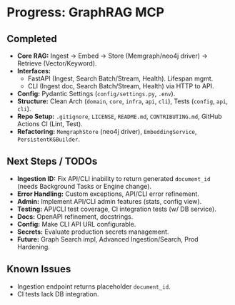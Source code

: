# Progress: GraphRAG MCP

## Completed
- **Core RAG:** Ingest -> Embed -> Store (Memgraph/neo4j driver) -> Retrieve (Vector/Keyword).
- **Interfaces:**
    - FastAPI (Ingest, Search Batch/Stream, Health). Lifespan mgmt.
    - CLI (Ingest doc, Search Batch/Stream, Health) via HTTP to API.
- **Config:** Pydantic Settings (`config/settings.py`, `.env`).
- **Structure:** Clean Arch (`domain`, `core`, `infra`, `api`, `cli`), Tests (`config`, `api`, `cli`).
- **Repo Setup:** `.gitignore`, `LICENSE`, `README.md`, `CONTRIBUTING.md`, GitHub Actions CI (Lint, Test).
- **Refactoring:** `MemgraphStore` (neo4j driver), `EmbeddingService`, `PersistentKGBuilder`.

## Next Steps / TODOs
- **Ingestion ID:** Fix API/CLI inability to return generated `document_id` (needs Background Tasks or Engine change).
- **Error Handling:** Custom exceptions, API/CLI error refinement.
- **Admin:** Implement API/CLI admin features (stats, config view).
- **Testing:** API/CLI test coverage, CI integration tests (w/ DB service).
- **Docs:** OpenAPI refinement, docstrings.
- **Config:** Make CLI API URL configurable.
- **Secrets:** Evaluate production secrets management.
- **Future:** Graph Search impl, Advanced Ingestion/Search, Prod Hardening.

## Known Issues
- Ingestion endpoint returns placeholder `document_id`.
- CI tests lack DB integration. 